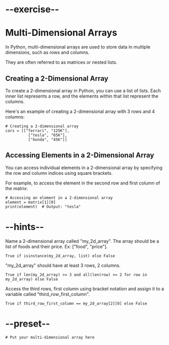 # --exercise--

# Multi-Dimensional Arrays

In Python, multi-dimensional arrays are used to store data in multiple dimensions, such as rows and columns. 

They are often referred to as matrices or nested lists.

## Creating a 2-Dimensional Array

To create a 2-dimensional array in Python, you can use a list of lists. Each inner list represents a row, and the elements within that list represent the columns.

Here's an example of creating a 2-dimensional array with 3 rows and 4 columns:

```
# Creating a 2-dimensional array
cars = [["ferrari", "125K"],
          ["tesla", "65K"],
          ["honda", "45K"]]
```

## Accessing Elements in a 2-Dimensional Array

You can access individual elements in a 2-dimensional array by specifying the row and column indices using square brackets.

For example, to access the element in the second row and first column of the matrix:

```
# Accessing an element in a 2-dimensional array
element = matrix[1][0]
print(element)  # Output: "tesla"
```

# --hints--

Name a 2-dimensional array called "my_2d_array". The array should be a list of foods and their price. Ex: ["food", "price"].

```
True if isinstance(my_2d_array, list) else False
```

"my_2d_array" should have at least 3 rows, 2 columns.

```
True if len(my_2d_array) >= 3 and all(len(row) >= 2 for row in my_2d_array) else False
```

Access the third rows, first column using bracket notation and assign it to a variable called "third_row_first_column".

```
True if third_row_first_column == my_2d_array[2][0] else False
```

# --preset--

```
# Put your multi-dimensional array here
```